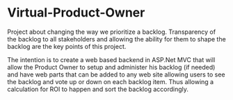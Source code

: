 # Virtual-Product-Owner
Project about changing the way we prioritize a backlog.  Transparency of the backlog to all stakeholders and allowing the ability for them to shape the backlog are the key points of this project.

The intention is to create a web based backend in ASP.Net MVC that will allow the Product Owner to setup and administer his backlog (if needed) and have web parts that can be added to any web site allowing users to see the backlog and vote up or down on each backlog item.  Thus allowing a calculation for ROI to happen and sort the backlog accordingly.
